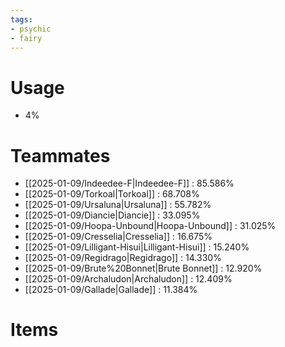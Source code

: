```yaml
---
tags:
- psychic
- fairy
---
```

# Usage
- 4%
# Teammates
- [[2025-01-09/Indeedee-F|Indeedee-F]] : 85.586%
- [[2025-01-09/Torkoal|Torkoal]] : 68.708%
- [[2025-01-09/Ursaluna|Ursaluna]] : 55.782%
- [[2025-01-09/Diancie|Diancie]] : 33.095%
- [[2025-01-09/Hoopa-Unbound|Hoopa-Unbound]] : 31.025%
- [[2025-01-09/Cresselia|Cresselia]] : 16.675%
- [[2025-01-09/Lilligant-Hisui|Lilligant-Hisui]] : 15.240%
- [[2025-01-09/Regidrago|Regidrago]] : 14.330%
- [[2025-01-09/Brute%20Bonnet|Brute Bonnet]] : 12.920%
- [[2025-01-09/Archaludon|Archaludon]] : 12.409%
- [[2025-01-09/Gallade|Gallade]] : 11.384%
# Items
